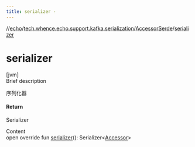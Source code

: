 ```yaml
---
title: serializer -
---
```

//[echo](../../index.md)/[tech.whence.echo.support.kafka.serialization](../index.md)/[AccessorSerde](index.md)/[serializer](serializer.md)



# serializer  
[jvm]  
Brief description  


序列化器



#### Return  


Serializer<Accessor>

  
Content  
open override fun [serializer](serializer.md)(): Serializer<[Accessor](../../tech.whence.echo.container.accessor/-accessor/index.md)>  



